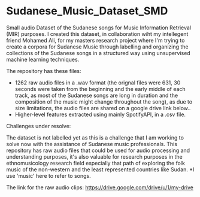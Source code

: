 # Sudanese_Music_Dataset_SMD

Small audio Dataset of the Sudanese songs for Music Information Retrieval (MIR) purposes.
I created this dataset, in collaboration wiht my intellegent friend Mohamed Ali, for my masters research project where I'm trying to create a corpora for Sudanese Music through labelling and organizing the collections of the Sudanese songs in a structured way using unsupervised machine learning techniques.

The repository has these files:
- 1262 raw audio files in a .wav format (the orignal files were 631, 30 seconds were taken from the beginning and the early middle of each track, as most of the Sudanese songs are long in duration and the composition of the music might change throughout the song), as due to size limitations, the audio files are shared on a google drive link below..
- Higher-level features extracted using mainly SpotifyAPI, in a .csv file.

Challenges under resolve:

The dataset is not labelled yet as this is a challenge that I am working to solve now with the assistance of Sudanese music professionals. This repository has raw audio files that could be used for audio processing and understanding purposes, it's also valuable for research purposes in the ethnomusicology research field especially that path of exploring the folk music of the non-western and the least represented countries like Sudan.
*I use 'music' here to refer to songs.


The link for the raw audio clips:
https://drive.google.com/drive/u/1/my-drive


